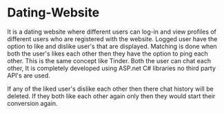 # Dating-Website

It is a dating website where different users can log-in and  view profiles of different users who are registered with the website.
Logged user have the option to like and dislike user's that are displayed. Matching is done when both the user's likes each other 
then they have the option to ping each other. This is the same concept like Tinder.
Both the user can chat each other, It is completely developed using ASP.net C# libraries no third party API's are used.

If any of the liked user's dislike each other then there chat history will be deleted. If they both like each other again only then 
they would start their conversion again.
